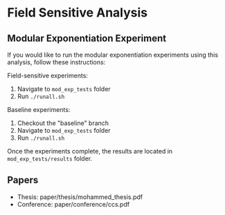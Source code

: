 # Field Sensitive Analysis

## Modular Exponentiation Experiment
If you would like to run the modular exponentiation experiments using this analysis, follow these instructions:

Field-sensitive experiments:
1. Navigate to `mod_exp_tests` folder
2. Run `./runall.sh`

Baseline experiments:
1. Checkout the "baseline" branch
2. Navigate to `mod_exp_tests` folder
3. Run `./runall.sh`

Once the experiments complete, the results are located in `mod_exp_tests/results` folder.


## Papers
* Thesis: paper/thesis/mohammed_thesis.pdf
* Conference: paper/conference/ccs.pdf
